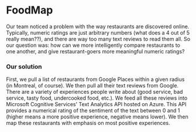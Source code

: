 # FoodMap

Our team noticed a problem with the way restaurants are discovered online. Typically, numeric ratings are just arbitrary numbers (what does a 4 out of 5 really mean??), and there are way too many text reviews to read them all. So our question was: how can we more intelligently compare restaurants to one another, and give restaurant-goers more meaningful numeric ratings?

### Our solution
First, we pull a list of restaurants from Google Places within a given radius (in Montreal, of course). We then pull all their text reviews from Google. There are a variety of experiences people write about (good service, bad service, tasty food, undercooked food, etc.). We feed all these reviews into Microsoft Cognitive Services' Text Analytics API hosted on Azure. This API provides a numerical rating of the sentiment of the text between 0 and 1 (higher means a more positive experience, negative means lower). We then map these restaurants with emphasis on most positive experiences.
